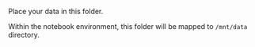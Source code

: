 Place your data in this folder.

Within the notebook environment, this folder will be mapped to `/mnt/data` directory.
